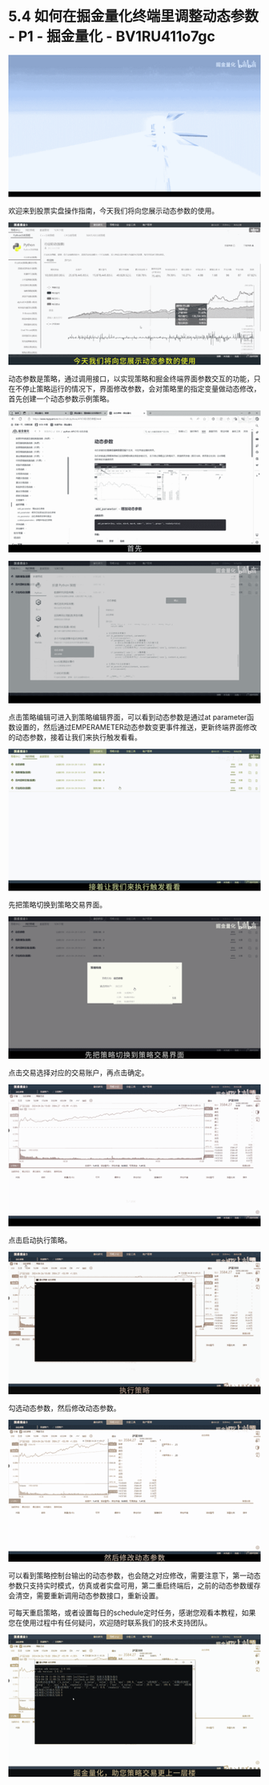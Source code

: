 # 5.4 如何在掘金量化终端里调整动态参数 - P1 - 掘金量化 - BV1RU411o7gc

![](img/965df69257a114ce0f1df616339eec71_0.png)

欢迎来到股票实盘操作指南，今天我们将向您展示动态参数的使用。

![](img/965df69257a114ce0f1df616339eec71_2.png)

动态参数是策略，通过调用接口，以实现策略和掘金终端界面参数交互的功能，只在不停止策略运行的情况下，界面修改参数，会对策略里的指定变量做动态修改，首先创建一个动态参数示例策略。



![](img/965df69257a114ce0f1df616339eec71_4.png)

![](img/965df69257a114ce0f1df616339eec71_5.png)

点击策略编辑可进入到策略编辑界面，可以看到动态参数是通过at parameter函数设置的，然后通过EMPERAMETER动态参数变更事件推送，更新终端界面修改的动态参数，接着让我们来执行触发看看。



![](img/965df69257a114ce0f1df616339eec71_7.png)

先把策略切换到策略交易界面。

![](img/965df69257a114ce0f1df616339eec71_9.png)

点击交易选择对应的交易账户，再点击确定。

![](img/965df69257a114ce0f1df616339eec71_11.png)

点击启动执行策略。

![](img/965df69257a114ce0f1df616339eec71_13.png)

勾选动态参数，然后修改动态参数。

![](img/965df69257a114ce0f1df616339eec71_15.png)

可以看到策略控制台输出的动态参数，也会随之对应修改，需要注意下，第一动态参数只支持实时模式，仿真或者实盘可用，第二重启终端后，之前的动态参数缓存会清空，需要重新调用动态参数接口，重新设置。

可每天重启策略，或者设置每日的schedule定时任务，感谢您观看本教程，如果您在使用过程中有任何疑问，欢迎随时联系我们的技术支持团队。



![](img/965df69257a114ce0f1df616339eec71_17.png)
